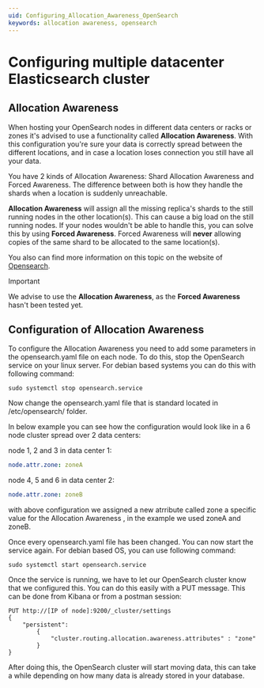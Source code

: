 ```yaml
---
uid: Configuring_Allocation_Awareness_OpenSearch
keywords: allocation awareness, opensearch
---
```


# Configuring multiple datacenter Elasticsearch cluster

## Allocation Awareness

 When hosting your OpenSearch nodes in different data centers or racks or zones it's advised to use a functionality called **Allocation Awareness**. With this configuration you're sure your data is correctly spread between the different locations, and in case a location loses connection you still have all your data.

 You have 2 kinds of Allocation Awareness: Shard Allocation Awareness and Forced Awareness.
 The difference between both is how they handle the shards when a location is suddenly unreachable.

**Allocation Awareness** will assign all the missing replica's shards to the still running nodes in the other location(s). This can cause a big load on the still running nodes. If your nodes wouldn't be able to handle this, you can solve this by using **Forced Awareness**. Forced Awareness will **never** allowing copies of the same shard to be allocated to the same location(s).

You also can find more information on this topic on the website of [Opensearch](https://opensearch.org/docs/latest/tuning-your-cluster/index/#shard-allocation-awareness).

> [!IMPORTANT]
> We advise to use the **Allocation Awareness**, as the **Forced Awareness** hasn't been tested yet.

## Configuration of Allocation Awareness

To configure the Allocation Awareness you need to add some parameters in the opensearch.yaml file on each node. To do this, stop the OpenSearch service on your linux server. For debian based systems you can do this with following command:

```debian
sudo systemctl stop opensearch.service
```

Now change the opensearch.yaml file that is standard located in /etc/opensearch/ folder.

In below example you can see how the configuration would look like in a 6 node cluster spread over 2 data centers:

node 1, 2 and 3 in data center 1:

```yaml
node.attr.zone: zoneA
```

node 4, 5 and 6 in data center 2:

```yaml
node.attr.zone: zoneB
```

with above configuration we assigned a new atrribute called zone a specific value for the Allocation Awareness , in the example we used zoneA and zoneB.

Once every opensearch.yaml file has been changed. You can now start the service again. For debian based OS, you can use following command:

```debian
sudo systemctl start opensearch.service
```

Once the service is running, we have to let our OpenSearch cluster know that we configured this. You can do this easily with a PUT message. This can be done from Kibana or from a postman session:

```PUT
PUT http://[IP of node]:9200/_cluster/settings
{ 
    "persistent": 
        { 
            "cluster.routing.allocation.awareness.attributes" : "zone" 
        } 
}
```

After doing this, the OpenSearch cluster will start moving data, this can take a while depending on how many data is already stored in your database.
